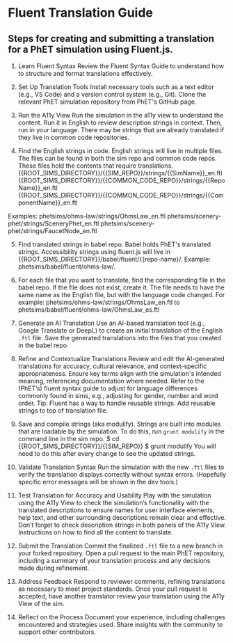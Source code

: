 # Fluent Translation Guide

## Steps for creating and submitting a translation for a PhET simulation using Fluent.js.

1. Learn Fluent Syntax
Review the Fluent Syntax Guide to understand how to structure and format translations effectively.

 2. Set Up Translation Tools
Install necessary tools such as a text editor (e.g., VS Code) and a version control system (e.g., Git).
Clone the relevant PhET simulation repository from PhET's GitHub page.

3. Run the A11y View
Run the simulation in the a11y view to understand the content. Run it in English to review description strings in context. Then, run in your language. There may be strings that are already translated if they live in common code repositories.

4. Find the English strings in code.
English strings will live in multiple files. The files can be found in both the sim repo and common code repos. These files hold the contents that require translations.
{{ROOT_SIMS_DIRECTORY}}/{{SIM_REPO}}/strings/{{SimName}}_en.ftl
{{ROOT_SIMS_DIRECTORY}}/{{COMMON_CODE_REPO}}/strings/{{RepoName}}_en.ftl
{{ROOT_SIMS_DIRECTORY}}/{{COMMON_CODE_REPO}}/strings/{{ComponentName}}_en.ftl

Examples:
phetsims/ohms-law/strings/OhmsLaw_en.ftl
phetsims/scenery-phet/strings/SceneryPhet_en.ftl
phetsims/scenery-phet/strings/FaucetNode_en.ftl

5. Find translated strings in babel repo.
Babel holds PhET's translated strings. Accessibility strings using fluent.js will live in {{ROOT_SIMS_DIRECTORY}}/babel/fluent/{{repo-name}/. Example: phetsims/babel/fluent/ohms-law/.

6. For each file that you want to translate, find the corresponding file in the babel repo.
If the file does not exist, create it. The file needs to have the same name as the English file, but with the language code changed. For example: phetsims/ohms-law/strings/OhmsLaw_en.ftl to phetsims/babel/fluent/ohms-law/OhmsLaw_es.ftl

 7. Generate an AI Translation
Use an AI-based translation tool (e.g., Google Translate or DeepL) to create an initial translation of the English `.ftl` file.
Save the generated translations into the files that you created in the babel repo.

 8. Refine and Contextualize Translations
Review and edit the AI-generated translations for accuracy, cultural relevance, and context-specific appropriateness.
Ensure key terms align with the simulation's intended meaning, referencing documentation where needed.
Refer to the (PhET’s) fluent syntax guide to adjust for language differences commonly found in sims, e.g., adjusting for gender, number and word order. Tip: Fluent has a way to handle reusable strings. Add reusable strings to top of translation file.

9. Save and compile strings (aka modulify).
Strings are built into modules that are loadable by the simulation. To do this, run `grunt modulify` in the command line in the sim repo.
    $ cd {{ROOT_SIMS_DIRECTORY}}/{{SIM_REPO}}
    $ grunt modulify
   You will need to do this after every change to see the updated strings.

 6. Validate Translation Syntax
 Run the simulation with the new `.ftl` files to verify the translation displays correctly without syntax errors.
(Hopefully specific error messages will be shown in the dev tools.)

 7. Test Translation for Accuracy and Usability
Play with the simulation using the A11y View to check the simulation’s functionality with the translated descriptions to ensure names for user interface elements, help text, and other surrounding descriptions remain clear and effective. Don’t forget to check description strings in both panels of the A11y View.
Instructions on how to find all the content to translate.

 8. Submit the Translation
 Commit the finalized `.ftl` file to a new branch in your forked repository.
 Open a pull request to the main PhET repository, including a summary of your translation process and any decisions made during refinement.

 9. Address Feedback
Respond to reviewer comments, refining translations as necessary to meet project standards.
Once your pull request is accepted, have another translator review your translation using the A11y View of the sim.

 10. Reflect on the Process
Document your experience, including challenges encountered and strategies used.
Share insights with the community to support other contributors.
